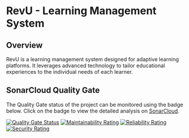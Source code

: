# RevU - Learning Management System



## Overview

RevU is a learning management system designed for adaptive learning platforms. It leverages advanced technology to tailor educational experiences to the individual needs of each learner.

## SonarCloud Quality Gate

The Quality Gate status of the project can be monitored using the badge below. Click on the badge to view the detailed analysis on [SonarCloud](https://sonarcloud.io/summary/new_code?id=Fkhrayef_RevU).

[![Quality Gate Status](https://sonarcloud.io/api/project_badges/measure?project=Fkhrayef_RevU&metric=alert_status&branch=master)](https://sonarcloud.io/summary/new_code?id=Fkhrayef_RevU) [![Maintainability Rating](https://sonarcloud.io/api/project_badges/measure?project=Fkhrayef_RevU&metric=sqale_rating)](https://sonarcloud.io/summary/new_code?id=Fkhrayef_RevU) [![Reliability Rating](https://sonarcloud.io/api/project_badges/measure?project=Fkhrayef_RevU&metric=reliability_rating)](https://sonarcloud.io/summary/new_code?id=Fkhrayef_RevU) [![Security Rating](https://sonarcloud.io/api/project_badges/measure?project=Fkhrayef_RevU&metric=security_rating)](https://sonarcloud.io/summary/new_code?id=Fkhrayef_RevU)
